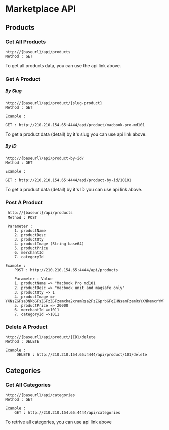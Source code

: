 # Marketplace API

## Products
### Get All Products
    http://{baseurl}/api/products
    Method : GET
To get all products data, you can use the api link above.

### Get A Product
##### By Slug
    http://{baseurl}/api/product/{slug-product}
    Method : GET

    Example :

    GET : http://210.210.154.65:4444/api/product/macbook-pro-md101
To get a product data (detail) by it's slug you can use api link above.

##### By ID
    http://{baseurl}/api/product-by-id/
    Method : GET

    Example :

    GET : http://210.210.154.65:4444/api/product-by-id/10101
To get a product data (detail) by it's ID you can use api link above.

### Post A Product
     http://{baseurl}/api/products
     Method : POST

     Parameter :
        1. productName
        2. productDesc
        3. productQty
        4. productImage (String base64)
        5. productPrice
        6. merchantId
        7. categoryId

    Example :
        POST : http://210.210.154.65:4444/api/products

        Parameter : Value
        1. productName => "Macbook Pro md101 
        2. productDesc => "macbook unit and magsafe only"
        3. productQty => 1
        4. productImage => YXNsZGFsa3NkbGFsZGFzZGFzamxka2xramRsa2FzZGprbGFqZHNsamFzamRsYXNkamxrYWRsaiBxd2RqbHF3ZGpsa3F3IGpkbHF3bGRrbGRscXdqa2R3cQ==
        5. productPrice => 20000
        6. merchantId =>1011
        7. categoryId =>1011

### Delete A Product
    http://{baseurl}/api/product/{ID}/delete
    Method : DELETE

    Example :
         DELETE : http://210.210.154.65:4444/api/product/101/delete



## Categories
### Get All Categories
    http://{baseurl}/api/categories
    Method : GET

    Example :
        GET : http://210.210.154.65:4444/api/categories

To retrive all categories, you can use api link above
